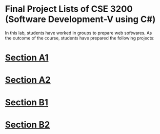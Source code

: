 # Final Project Lists of CSE 3200 (Software Development-V using C#)

In this lab, students have worked in groups to prepare web softwares. As the outcome of the course, students have prepared the following projects:

[comment]: <> (This is a comment, it will not be included)
# [Section A1](https://CSE3200-Spring2020.github.io/project)
# [Section A2](https://CSE3200-Spring2020.github.io/project)
# [Section B1](https://CSE3200-Spring2020.github.io/project)
# [Section B2](https://CSE3200-Spring2020.github.io/project)
